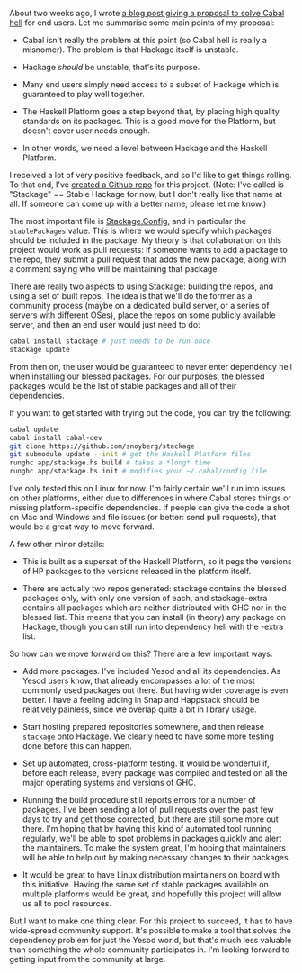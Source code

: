 About two weeks ago, I wrote [a blog post giving a proposal to solve Cabal
hell](http://www.yesodweb.com/blog/2012/11/solving-cabal-hell) for end users.
Let me summarise some main points of my proposal:

* Cabal isn't really the problem at this point (so Cabal hell is really a
  misnomer). The problem is that Hackage itself is unstable.

* Hackage *should* be unstable, that's its purpose.

* Many end users simply need access to a subset of Hackage which is guaranteed
  to play well together.

* The Haskell Platform goes a step beyond that, by placing high quality
  standards on its packages. This is a good move for the Platform, but doesn't
  cover user needs enough.

* In other words, we need a level between Hackage and the Haskell Platform.

I received a lot of very positive feedback, and so I'd like to get things
rolling. To that end, I've [created a Github
repo](https://github.com/snoyberg/stackage) for this project. (Note: I've
called is "Stackage" == Stable Hackage for now, but I don't really like that
name at all. If someone can come up with a better name, please let me know.)

The most important file is
[Stackage.Config](https://github.com/snoyberg/stackage/blob/master/Stackage/Config.hs),
and in particular the `stablePackages` value. This is where we would specify
which packages should be included in the package. My theory is that
collaboration on this project would work as pull requests: if someone wants to
add a package to the repo, they submit a pull request that adds the new
package, along with a comment saying who will be maintaining that package.

There are really two aspects to using Stackage: building the repos, and using a
set of built repos. The idea is that we'll do the former as a community process
(maybe on a dedicated build server, or a series of servers with different
OSes), place the repos on some publicly available server, and then an end user
would just need to do:

```bash
cabal install stackage # just needs to be run once
stackage update
```

From then on, the user would be guaranteed to never enter dependency hell when
installing our blessed packages. For our purposes, the blessed packages would
be the list of stable packages and all of their dependencies.

If you want to get started with trying out the code, you can try the following:

```bash
cabal update
cabal install cabal-dev
git clone https://github.com/snoyberg/stackage
git submodule update --init # get the Haskell Platform files
runghc app/stackage.hs build # takes a *long* time
runghc app/stackage.hs init # modifies your ~/.cabal/config file
```

I've only tested this on Linux for now. I'm fairly certain we'll run into
issues on other platforms, either due to differences in where Cabal stores
things or missing platform-specific dependencies. If people can give the code a
shot on Mac and Windows and file issues (or better: send pull requests), that
would be a great way to move forward.

A few other minor details:

* This is built as a superset of the Haskell Platform, so it pegs the versions
  of HP packages to the versions released in the platform itself.

*   There are actually two repos generated: stackage contains the blessed
    packages only, with only one version of each, and stackage-extra contains
    all packages which are neither distributed with GHC nor in the blessed list.
    This means that you can install (in theory) any package on Hackage, though you
    can still run into dependency hell with the -extra list.

So how can we move forward on this? There are a few important ways:

*   Add more packages. I've included Yesod and all its dependencies. As Yesod
    users know, that already encompasses a lot of the most commonly used
    packages out there. But having wider coverage is even better. I have a feeling
    adding in Snap and Happstack should be relatively painless, since we overlap
    quite a bit in library usage.

*   Start hosting prepared repositories somewhere, and then release `stackage`
    onto Hackage. We clearly need to have some more testing done before this
    can happen.

*   Set up automated, cross-platform testing. It would be wonderful if, before
    each release, every package was compiled and tested on all the major
    operating systems and versions of GHC.

*   Running the build procedure still reports errors for a number of packages.
    I've been sending a lot of pull requests over the past few days to try and
    get those corrected, but there are still some more out there. I'm hoping that
    by having this kind of automated tool running regularly, we'll be able to spot
    problems in packages quickly and alert the maintainers. To make the system
    great, I'm hoping that maintainers will be able to help out by making necessary
    changes to their packages.

*   It would be great to have Linux distribution maintainers on board with this
    initiative. Having the same set of stable packages available on multiple
    platforms would be great, and hopefully this project will allow us all to pool
    resources.

But I want to make one thing clear. For this project to succeed, it has to have
wide-spread community support. It's possible to make a tool that solves the
dependency problem for just the Yesod world, but that's much less valuable than
something the whole community participates in. I'm looking forward to getting
input from the community at large.
